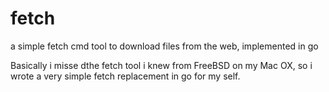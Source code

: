 fetch
=====

a simple fetch cmd tool to download files from the web, implemented in go

Basically i misse dthe fetch tool i knew from FreeBSD on my Mac OX, so i wrote
a very simple fetch replacement in go for my self.
